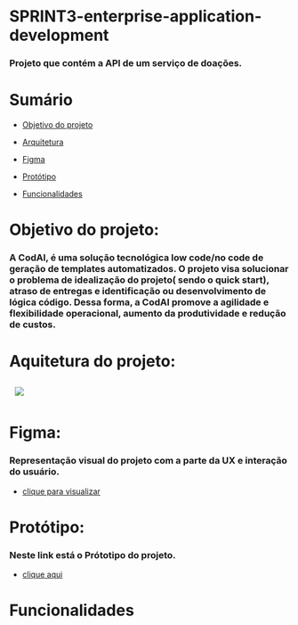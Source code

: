 # SPRINT3-enterprise-application-development

### Projeto que contém a API de um serviço de doações. 

# Sumário
- [Objetivo do projeto](#objetivo-do-projeto)

- [Arquitetura](#arquitetura-projeto)

- [Figma](#figma)

- [Protótipo](#protótipo)
  
- [Funcionalidades](#funcionalidades)


# Objetivo do projeto:
### A CodAI, é uma solução tecnológica low code/no code de geração de templates automatizados. O projeto visa solucionar o problema de  idealização do projeto( sendo o quick start), atraso de entregas e identificação ou desenvolvimento de lógica código. Dessa forma, a CodAI promove a agilidade e flexibilidade operacional, aumento da produtividade e redução de custos.

# Aquitetura do projeto:

<div id="arquitetura-projeto" style="padding: 10px; border-radius: 10px;">
    <img src="https://lh3.googleusercontent.com/fife/AKsag4NcwoWviPUZ0Gi0cDTzn2IRHi-LXW373ODBIgyfa4-L4KDTbKnmexDHasHmOOve1c-PWOeTk-b4F79-E2XF86rHsEAg330qxLdEpTRgGL_8MMTAksaNgGltPSx3xuPXISgVWhpI4MCZ3_Kv7tqDq_zWeQJsG0rER4ajrGLvlbwE4Hm7FImLj9v8TdjYW5jqrD80B837rbxW3MhUQ6wrMS8AeIqNqOgqr9kTkDL38WDkOMNzB5xw69RwIpnDdNctiBjmwTid9c5rYbURTw1h7cNZ7GzjHhbV2s9yDIrHQ0N-nQAH58WeAiVxJbGxCjcI871-0LhTjtDrs2l7BBc2Q0_1Ivc2c24ucLTIOZkBZsWAuTuQ0YwKPKW5goPmHXQEf4889lTIz3y7a_NdCUBJRr70Vz5aevhryK6qcrHQUYBp8QKEhwWTSjiUEnWYxLuiUxlhnp0y442XEd0P8_l1d92UL68nWofpL_ZUqCr0bt5QHcLo521r0yJs-Ps5YSZMDe7rKzA4U7JAXCDGxtVbC2zIX-lcM-ZYYm5s5hovJUzvfL8soEEdKQLiVBKceqvKHJMWP6xe7SgVUOVTLrreV-_wH0owrU1MMlh6ex4IL2SSL6v3X9-G6HtSs6VZ1Vt13v1r2JjAuGbn4PXOICd02JQJjEitZfwzTiP3edbybOAGnd0AogMAf0CECFCbQ83ZI1Do3WmaRwFYWfiX41KNaC8Xr-ONcE8_dk5GLuqTU-qTZ6lSL-ORyj58dj7W16JESPDWLfgvxyLPwm6JV1ntOXpPaJG2e4WN6RWjEDsGy05PTLIE0VjBTYXbH8D-RmmY8iUJgvPM5fv28D63lcJCsCS4epaxJO7BzAWelWFbCIkIUwTuhabzzw9fABIAe962FQAaUNruvR12cwNcxFX6sQkbbW_6gk5s1MsZjzssznWwos1HyGuKjq1rJqypcTYoZYyOvuurveVPQSGJK8GQZBmBbSKeZge2FApqV-iBcRhuvf-PcMKsByV9OSFWf_0WySwT4u3FEfMS9GcliUMl032CCNPjBoUQqoVyArR8mCy_L4qQUEzbPSFi3c1C3G9U19LB9femvLVj5DmcphZzZsSb53hxvMeaTS72VEgCi1One7wyAD8oV_4MjXpOIJDOFzNoMOTz8o566gwbcuw9pF-ZJbN1N5H6o5KX3AGEDwPDuUKLPdDvSUoOu0FF1NSQQLmW_3nTxXe3i2l_VAMD1DqR9psPzPkp50AJFaM82fc9x-kOLw9VU3I8ucq2g45ATK1zeq3K76X3xWpVXzl_ShZGLAdG49Ob36wKJbAmK4JGtm0xufmBGyzDcSiHHP7iF6PFMrvpucXtI0aZwJqE5eVEa79N_aDERl_GsDPkRJtp9C2OOCviDBO9_msq6GPqUkABO5Kwo_qIXBYQdQtcU_HfqaDtPtc8a4Ic27sLnyWJlVSGDV-u_3rY7XM9CrfmMndvnHYjbQR_V89nOpWXuoVN-Wn69hnAMpCcTZecOC_HLnS__vk_JGdwdv-EQM3HoHyo5n6z5yLbwA=w300-k-rw-nu-v1)https://lh3.googleusercontent.com/fife/AKsag4NcwoWviPUZ0Gi0cDTzn2IRHi-LXW373ODBIgyfa4-L4KDTbKnmexDHasHmOOve1c-PWOeTk-b4F79-E2XF86rHsEAg330qxLdEpTRgGL_8MMTAksaNgGltPSx3xuPXISgVWhpI4MCZ3_Kv7tqDq_zWeQJsG0rER4ajrGLvlbwE4Hm7FImLj9v8TdjYW5jqrD80B837rbxW3MhUQ6wrMS8AeIqNqOgqr9kTkDL38WDkOMNzB5xw69RwIpnDdNctiBjmwTid9c5rYbURTw1h7cNZ7GzjHhbV2s9yDIrHQ0N-nQAH58WeAiVxJbGxCjcI871-0LhTjtDrs2l7BBc2Q0_1Ivc2c24ucLTIOZkBZsWAuTuQ0YwKPKW5goPmHXQEf4889lTIz3y7a_NdCUBJRr70Vz5aevhryK6qcrHQUYBp8QKEhwWTSjiUEnWYxLuiUxlhnp0y442XEd0P8_l1d92UL68nWofpL_ZUqCr0bt5QHcLo521r0yJs-Ps5YSZMDe7rKzA4U7JAXCDGxtVbC2zIX-lcM-ZYYm5s5hovJUzvfL8soEEdKQLiVBKceqvKHJMWP6xe7SgVUOVTLrreV-_wH0owrU1MMlh6ex4IL2SSL6v3X9-G6HtSs6VZ1Vt13v1r2JjAuGbn4PXOICd02JQJjEitZfwzTiP3edbybOAGnd0AogMAf0CECFCbQ83ZI1Do3WmaRwFYWfiX41KNaC8Xr-ONcE8_dk5GLuqTU-qTZ6lSL-ORyj58dj7W16JESPDWLfgvxyLPwm6JV1ntOXpPaJG2e4WN6RWjEDsGy05PTLIE0VjBTYXbH8D-RmmY8iUJgvPM5fv28D63lcJCsCS4epaxJO7BzAWelWFbCIkIUwTuhabzzw9fABIAe962FQAaUNruvR12cwNcxFX6sQkbbW_6gk5s1MsZjzssznWwos1HyGuKjq1rJqypcTYoZYyOvuurveVPQSGJK8GQZBmBbSKeZge2FApqV-iBcRhuvf-PcMKsByV9OSFWf_0WySwT4u3FEfMS9GcliUMl032CCNPjBoUQqoVyArR8mCy_L4qQUEzbPSFi3c1C3G9U19LB9femvLVj5DmcphZzZsSb53hxvMeaTS72VEgCi1One7wyAD8oV_4MjXpOIJDOFzNoMOTz8o566gwbcuw9pF-ZJbN1N5H6o5KX3AGEDwPDuUKLPdDvSUoOu0FF1NSQQLmW_3nTxXe3i2l_VAMD1DqR9psPzPkp50AJFaM82fc9x-kOLw9VU3I8ucq2g45ATK1zeq3K76X3xWpVXzl_ShZGLAdG49Ob36wKJbAmK4JGtm0xufmBGyzDcSiHHP7iF6PFMrvpucXtI0aZwJqE5eVEa79N_aDERl_GsDPkRJtp9C2OOCviDBO9_msq6GPqUkABO5Kwo_qIXBYQdQtcU_HfqaDtPtc8a4Ic27sLnyWJlVSGDV-u_3rY7XM9CrfmMndvnHYjbQR_V89nOpWXuoVN-Wn69hnAMpCcTZecOC_HLnS__vk_JGdwdv-EQM3HoHyo5n6z5yLbwA=w300-k-rw-nu-v1" />
</div>

# Figma: 
### Representação visual do projeto com a parte da UX e interação do usuário.
- [clique para visualizar](https://www.figma.com/file/7hc3JzFMJWcso1QT2zNAfJ/CodAI?type=design&node-id=0%3A1&mode=design&t=76rIXyljoFxOdjHN-1)  

# Protótipo: 
### Neste link está o Prótotipo do projeto.
- [clique aqui]( https://codai-hub-development.web.app/ )

# Funcionalidades
